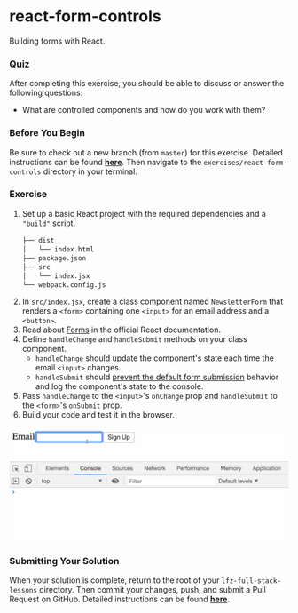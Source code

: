 # react-form-controls

Building forms with React.

### Quiz

After completing this exercise, you should be able to discuss or answer the following questions:

- What are controlled components and how do you work with them?

### Before You Begin

Be sure to check out a new branch (from `master`) for this exercise. Detailed instructions can be found [**here**](../../guides/before-each-exercise.md). Then navigate to the `exercises/react-form-controls` directory in your terminal.

### Exercise

1. Set up a basic React project with the required dependencies and a `"build"` script.
    ```shell
    ├── dist
    │   └── index.html
    ├── package.json
    ├── src
    │   └── index.jsx
    └── webpack.config.js
    ```
2. In `src/index.jsx`, create a class component named `NewsletterForm` that renders a `<form>` containing one `<input>` for an email address and a `<button>`.
3. Read about [Forms](https://reactjs.org/docs/forms.html) in the official React documentation.
4. Define `handleChange` and `handleSubmit` methods on your class component.
    - `handleChange` should update the component's state each time the email `<input>` changes.
    - `handleSubmit` should [prevent the default form submission](https://developer.mozilla.org/en-US/docs/Web/API/Event/preventDefault) behavior and log the component's state to the console.
5. Pass `handleChange` to the `<input>`'s `onChange` prop and `handleSubmit` to the `<form>`'s `onSubmit` prop.
6. Build your code and test it in the browser.

![React Form Controls Solution](react-form-controls-solution.gif)

### Submitting Your Solution

When your solution is complete, return to the root of your `lfz-full-stack-lessons` directory. Then commit your changes, push, and submit a Pull Request on GitHub. Detailed instructions can be found [**here**](../../guides/after-each-exercise.md).
